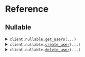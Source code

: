 # Reference
## Nullable
<details><summary><code>client.nullable.<a href="src/seed/nullable/client.py">get_users</a>(...)</code></summary>
<dl>
<dd>

#### 🔌 Usage

<dl>
<dd>

<dl>
<dd>

```python
from seed import SeedNullable

client = SeedNullable(
    base_url="https://yourhost.com/path/to/api",
)
client.nullable.get_users(
    usernames="usernames",
    avatar="avatar",
    activated=True,
    tags="tags",
    extra=True,
)

```
</dd>
</dl>
</dd>
</dl>

#### ⚙️ Parameters

<dl>
<dd>

<dl>
<dd>

**usernames:** `typing.Optional[typing.Union[str, typing.Sequence[str]]]` 
    
</dd>
</dl>

<dl>
<dd>

**avatar:** `typing.Optional[str]` 
    
</dd>
</dl>

<dl>
<dd>

**activated:** `typing.Optional[typing.Union[bool, typing.Sequence[bool]]]` 
    
</dd>
</dl>

<dl>
<dd>

**tags:** `typing.Optional[typing.Union[str, typing.Sequence[str]]]` 
    
</dd>
</dl>

<dl>
<dd>

**extra:** `typing.Optional[bool]` 
    
</dd>
</dl>

<dl>
<dd>

**request_options:** `typing.Optional[RequestOptions]` — Request-specific configuration.
    
</dd>
</dl>
</dd>
</dl>


</dd>
</dl>
</details>

<details><summary><code>client.nullable.<a href="src/seed/nullable/client.py">create_user</a>(...)</code></summary>
<dl>
<dd>

#### 🔌 Usage

<dl>
<dd>

<dl>
<dd>

```python
import datetime

from seed import SeedNullable
from seed.nullable import Metadata

client = SeedNullable(
    base_url="https://yourhost.com/path/to/api",
)
client.nullable.create_user(
    username="username",
    tags=["tags", "tags"],
    metadata=Metadata(
        created_at=datetime.datetime.fromisoformat(
            "2024-01-15 09:30:00+00:00",
        ),
        updated_at=datetime.datetime.fromisoformat(
            "2024-01-15 09:30:00+00:00",
        ),
        avatar="avatar",
        activated=True,
    ),
    avatar="avatar",
)

```
</dd>
</dl>
</dd>
</dl>

#### ⚙️ Parameters

<dl>
<dd>

<dl>
<dd>

**username:** `str` 
    
</dd>
</dl>

<dl>
<dd>

**tags:** `typing.Optional[typing.Sequence[str]]` 
    
</dd>
</dl>

<dl>
<dd>

**metadata:** `typing.Optional[Metadata]` 
    
</dd>
</dl>

<dl>
<dd>

**avatar:** `typing.Optional[str]` 
    
</dd>
</dl>

<dl>
<dd>

**request_options:** `typing.Optional[RequestOptions]` — Request-specific configuration.
    
</dd>
</dl>
</dd>
</dl>


</dd>
</dl>
</details>

<details><summary><code>client.nullable.<a href="src/seed/nullable/client.py">delete_user</a>(...)</code></summary>
<dl>
<dd>

#### 🔌 Usage

<dl>
<dd>

<dl>
<dd>

```python
from seed import SeedNullable

client = SeedNullable(
    base_url="https://yourhost.com/path/to/api",
)
client.nullable.delete_user(
    username="xy",
)

```
</dd>
</dl>
</dd>
</dl>

#### ⚙️ Parameters

<dl>
<dd>

<dl>
<dd>

**username:** `typing.Optional[str]` — The user to delete.
    
</dd>
</dl>

<dl>
<dd>

**request_options:** `typing.Optional[RequestOptions]` — Request-specific configuration.
    
</dd>
</dl>
</dd>
</dl>


</dd>
</dl>
</details>

